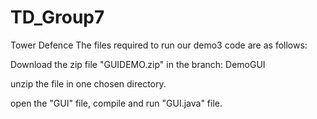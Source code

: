 # TD_Group7

Tower Defence The files required to run our demo3 code are as follows:

Download the zip file "GUIDEMO.zip" in the branch: DemoGUI

unzip the file in one chosen directory.

open the "GUI" file, compile and run "GUI.java" file.
  

